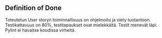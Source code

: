 ## Definition of Done

Toteutetun User storyn toiminnallisuus on ohjelmoitu ja viety tuotantoon. 
Testikattavuus on 80%, testitapaukset ovat mielekkäitä. 
Testit menevät läpi. Pylint ei havaitse koodissa virheitä.
